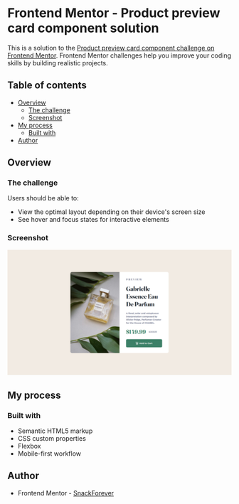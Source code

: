 # Frontend Mentor - Product preview card component solution

This is a solution to the [Product preview card component challenge on Frontend Mentor](https://www.frontendmentor.io/challenges/product-preview-card-component-GO7UmttRfa). Frontend Mentor challenges help you improve your coding skills by building realistic projects. 

## Table of contents

- [Overview](#overview)
  - [The challenge](#the-challenge)
  - [Screenshot](#screenshot)
- [My process](#my-process)
  - [Built with](#built-with)
- [Author](#author)


## Overview

### The challenge

Users should be able to:

- View the optimal layout depending on their device's screen size
- See hover and focus states for interactive elements

### Screenshot

![Cover](./design/Screenshot.png)

## My process

### Built with

- Semantic HTML5 markup
- CSS custom properties
- Flexbox
- Mobile-first workflow

## Author

- Frontend Mentor - [SnackForever](https://www.frontendmentor.io/profile/snackforever)


